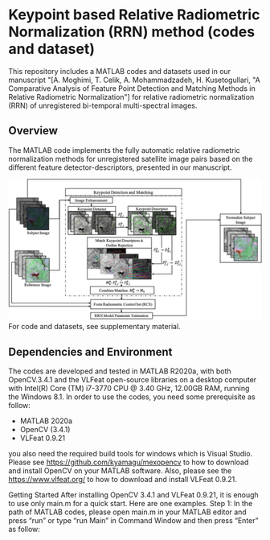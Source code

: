 # Keypoint based Relative Radiometric Normalization (RRN) method (codes and dataset)

This repository includes a MATLAB codes and datasets used in our manuscript "[A. Moghimi, T. Celik, A. Mohammadzadeh, H. Kusetogullari, "A Comparative Analysis of Feature Point Detection and Matching Methods in Relative Radiometric Normalization"] for relative radiometric normalization (RRN) of unregistered bi-temporal multi-spectral images.  

## Overview
The MATLAB code implements the fully automatic relative radiometric normalization methods for unregistered satellite image pairs based on the different feature detector-descriptors, presented in our manuscript. 

![Test Image 1](https://github.com/ArminMoghimi/Keypoint-based-Relative-Radiometric-Normalization-RRN-method/blob/main/keypoint_based_rrn.png)
For code and datasets, see supplementary material.

## Dependencies and Environment
The codes are developed and tested in MATLAB R2020a, with both OpenCV.3.4.1 and the VLFeat open-source libraries on a desktop computer with Intel(R) Core (TM) i7-3770 CPU @ 3.40 GHz, 12.00GB RAM, running the Windows 8.1. In order to use the codes, you need some prerequisite as follow: 
- 	MATLAB 2020a
- 	OpenCV (3.4.1)
- 	VLFeat 0.9.21 

you also need the required build tools for windows which is Visual Studio. Please see https://github.com/kyamagu/mexopencv to how to download and install OpenCV on your MATLAB software. Also, please see the https://www.vlfeat.org/ to how to download and install VLFeat 0.9.21.

Getting Started
After installing OpenCV 3.4.1 and VLFeat 0.9.21, it is enough to use only main.m for a quick start. Here are one examples.
Step 1: In the path of MATLAB codes, please open main.m in your MATLAB editor and press “run” or type “run Main” in Command Window and then press “Enter” as follow: 


